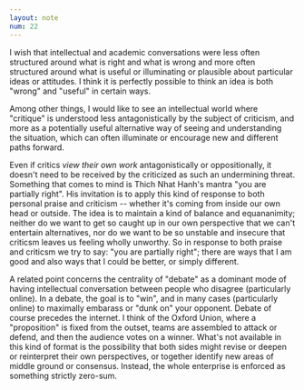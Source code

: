 ```yaml
---
layout: note
num: 22
---
```


I wish that intellectual and academic conversations were less often structured around what is right and what is wrong and more often structured around what is useful or illuminating or plausible about particular ideas or attitudes. I think it is perfectly possible to think an idea is both "wrong" and "useful" in certain ways. 

Among other things, I would like to see an intellectual world where "critique" is understood less antagonistically by the subject of criticism, and more as a potentially useful alternative way of seeing and understanding the situation, which can often illuminate or encourage new and different paths forward. 

Even if critics *view their own work* antagonistically or oppositionally, it doesn't need to be received by the criticized as such an undermining threat. Something that comes to mind is Thich Nhat Hanh's mantra "you are partially right". His invitation is to apply this kind of response to both personal praise and criticism -- whether it's coming from inside our own head or outside. The idea is to maintain a kind of balance and equananimity; neither do we want to get so caught up in our own perspective that we can't entertain alternatives, nor do we want to be so unstable and insecure that criticsm leaves us feeling wholly unworthy. So in response to both praise and criticsm we try to say: "you are partially right"; there are ways that I am good and also ways that I could be better, or simply different.

A related point concerns the centrality of "debate" as a dominant mode of having intellectual conversation between people who disagree (particularly online). In a debate, the goal is to "win", and in many cases (particularly online) to maximally embarass or "dunk on" your opponent. Debate of course precedes the internet. I think of the Oxford Union, where a "proposition" is fixed from the outset, teams are assembled to attack or defend, and then the audience votes on a winner. What's not available in this kind of format is the possibility that both sides might revise or deepen or reinterpret their own perspectives, or together identify new areas of middle ground or consensus. Instead, the whole enterprise is enforced as something strictly zero-sum. 
